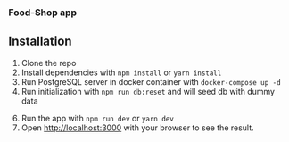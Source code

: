 ### Food-Shop app

## Installation

1. Clone the repo
2. Install dependencies with `npm install` or `yarn install`
3. Run PostgreSQL server in docker container with `docker-compose up -d`
4. Run initialization with  `npm run db:reset` and will seed db with dummy data
<!-- 5. Copy `.env.example` to `.env` and fill in the variables with your own values `cp .env.example .env` -->
6. Run the app with `npm run dev` or `yarn dev`
7. Open [http://localhost:3000](http://localhost:3000) with your browser to see the result.

<!-- ## Entity Relationship Diagram